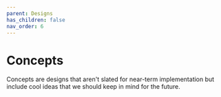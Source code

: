 ```yaml
---
parent: Designs
has_children: false
nav_order: 6
---
```


# Concepts

Concepts are designs that aren't slated for near-term implementation but include cool ideas that we should keep in mind for the future.

